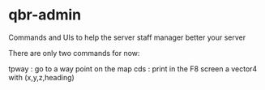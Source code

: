 # qbr-admin
Commands and UIs to help the server staff manager better your server

There are only two commands for now:

tpway : go to a way point on the map
cds : print in the F8 screen a vector4 with (x,y,z,heading)
